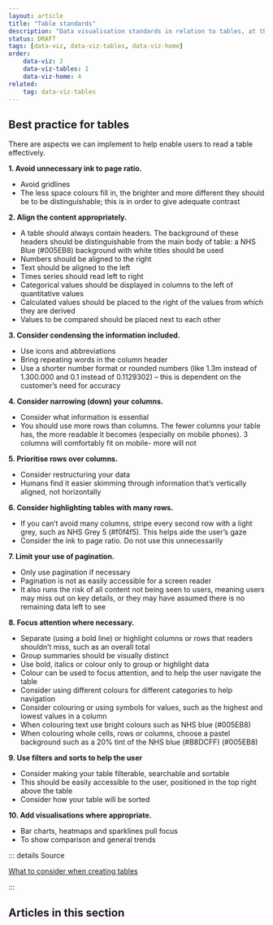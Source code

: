 ```yaml
---
layout: article
title: "Table standards"
description: "Data visualisation standards in relation to tables, at the NHSBSA"
status: DRAFT
tags: [data-viz, data-viz-tables, data-viz-home]
order:
    data-viz: 2
    data-viz-tables: 1
    data-viz-home: 4
related: 
    tag: data-viz-tables
---
```

## Best practice for tables  
  
There are aspects we can implement to help enable users to read a table effectively.  
  
**1. Avoid unnecessary ink to page ratio.**
- Avoid gridlines
- The less space colours fill in, the brighter and more different they should be to be distinguishable; this is in order to give adequate contrast  
      
**2. Align the content appropriately.**
- A table should always contain headers. The background of these headers should be distinguishable from the main body of table: a NHS Blue (#005EB8) background with white titles should be used 
- Numbers should be aligned to the right
- Text should be aligned to the left
- Times series should read left to right
- Categorical values should be displayed in columns to the left of quantitative values
- Calculated values should be placed to the right of the values from which they are derived
- Values to be compared should be placed next to each other  
      
**3. Consider condensing the information included.**
- Use icons and abbreviations
- Bring repeating words in the column header
- Use a shorter number format or rounded numbers (like 1.3m instead of 1.300.000 and 0.1 instead of 0.1129302) – this is dependent on the customer’s need for accuracy  
      
**4. Consider narrowing (down) your columns.**
- Consider what information is essential
- You should use more rows than columns. The fewer columns your table has, the more readable it becomes (especially on mobile phones). 3 columns will comfortably fit on mobile- more will not  
      
**5. Prioritise rows over columns.** 
- Consider restructuring your data
- Humans find it easier skimming through information that’s vertically aligned, not horizontally  
      
**6. Consider highlighting tables with many rows.** 
- If you can’t avoid many columns, stripe every second row with a light grey, such as NHS Grey 5 (#f0f4f5). This helps aide the user’s gaze
- Consider the ink to page ratio. Do not use this unnecessarily  
      
**7. Limit your use of pagination.**
- Only use pagination if necessary
- Pagination is not as easily accessible for a screen reader
- It also runs the risk of all content not being seen to users, meaning users may miss out on key details, or they may have assumed there is no remaining data left to see  
      
**8. Focus attention where necessary.**
- Separate (using a bold line) or highlight columns or rows that readers shouldn’t miss, such as an overall total
- Group summaries should be visually distinct
- Use bold, italics or colour only to group or highlight data
- Colour can be used to focus attention, and to help the user navigate the table
- Consider using different colours for different categories to help navigation
- Consider colouring or using symbols for values, such as the highest and lowest values in a column
- When colouring text use bright colours such as NHS blue (#005EB8)
- When colouring whole cells, rows or columns, choose a pastel background such as a 20% tint of the NHS blue (#B8DCFF) (#005EB8)  
      
**9. Use filters and sorts to help the user**
- Consider making your table filterable, searchable and sortable
- This should be easily accessible to the user, positioned in the top right above the table
- Consider how your table will be sorted  
      
**10. Add visualisations where appropriate.**
- Bar charts, heatmaps and sparklines pull focus
- To show comparison and general trends
  
::: details Source

[What to consider when creating tables][table 1]

:::  
  
## Articles in this section

[table 1]: https://blog.datawrapper.de/guide-what-to-consider-when-creating-tables/